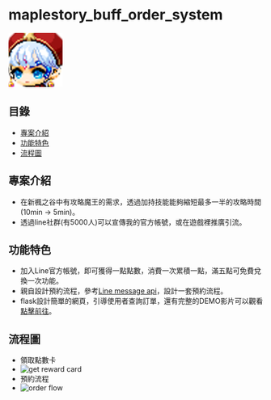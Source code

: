 # maplestory_buff_order_system

![專案徽標或截圖](/static/001.png)

## 目錄

- [專案介紹](#專案介紹)
- [功能特色](#功能特色)
- [流程圖](#流程圖)


## 專案介紹

- 在新楓之谷中有攻略魔王的需求，透過加持技能能夠縮短最多一半的攻略時間(10min -> 5min)。
- 透過line社群(有5000人)可以宣傳我的官方帳號，或在遊戲裡推廣引流。

## 功能特色

- 加入Line官方帳號，即可獲得一點點數，消費一次累積一點，滿五點可免費兌換一次功能。
- 親自設計預約流程，參考[Line message api](https://developers.line.biz/en/reference/messaging-api/#common-specifications)，設計一套預約流程。
- flask設計簡單的網頁，引導使用者查詢訂單，還有完整的DEMO影片可以觀看[點擊前往](https://aws01.mingbuff.online/)。

## 流程圖
- 領取點數卡
- ![get reward card](https://truth.bahamut.com.tw/s01/202411/b048c4570a1b3209fe70a48819ab35ab.PNG)
- 預約流程
- ![order flow](https://truth.bahamut.com.tw/s01/202411/108b01ff7e1dac7f501f0aac0d4ded47.PNG)






